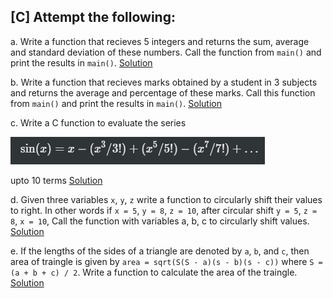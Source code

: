 ## [C] Attempt the following:

a. Write a function that recieves 5 integers and returns the sum, average and standard deviation of these numbers. Call the function from `main()` and print the results in `main()`. [Solution](./a.c)

b. Write a function that recieves marks obtained by a student in 3 subjects and returns the average and percentage of these marks. Call this function from `main()` and print the results in `main()`. [Solution](./b.c)

c. Write a C function to evaluate the series

![\sin(x) = x-(x^3/3!) + (x^5 / 5!) - (x^7 / 7!) + \dots](../../../assets/ch9-c-c.png)

upto 10 terms [Solution](./c.c)

d. Given three variables `x`, `y`, `z` write a function to circularly shift their values to right. In other words if `x = 5`, `y = 8`, `z = 10`, after circular shift `y = 5`, `z = 8`, `x = 10`, Call the function with variables a, b, c to circularly shift values. [Solution](./d.c)

e. If the lengths of the sides of a triangle are denoted by `a`, `b`, and `c`, then area of traingle is given by `area = sqrt(S(S - a)(s - b)(s - c))` where `S = (a + b + c) / 2`. Write a function to calculate the area of the traingle. [Solution](./e.c)
